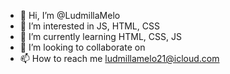 - 👋 Hi, I’m @LudmillaMelo
- 👀 I’m interested in  JS, HTML, CSS
- 🌱 I’m currently learning  HTML, CSS, JS
- 💞️ I’m looking to collaborate on  
- 📫 How to reach me  ludmillamelo21@icloud.com

<!---
LudmillaMelo/LudmillaMelo is a ✨ special ✨ repository because its `README.md` (this file) appears on your GitHub profile.
You can click the Preview link to take a look at your changes.
--->
